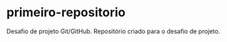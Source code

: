 # primeiro-repositorio
Desafio de projeto Git/GitHub.
Repositório criado para o desafio de projeto.
